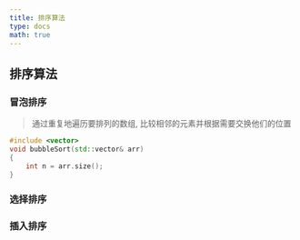 ```yaml
---
title: 排序算法
type: docs
math: true
---
```


## 排序算法

### 冒泡排序

> 通过重复地遍历要排列的数组, 比较相邻的元素并根据需要交换他们的位置

```cpp
#include <vector>
void bubbleSort(std::vector& arr)
{
    int n = arr.size();
}
```

### 选择排序

### 插入排序